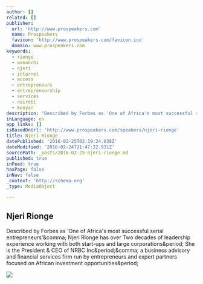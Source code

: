 ```yaml
---
author: []
related: []
publisher:
  url: 'http://www.prospeakers.com'
  name: Prospeakers
  favicon: 'http://www.prospeakers.com/favicon.ico'
  domain: www.prospeakers.com
keywords:
  - rionge
  - wananchi
  - njeri
  - internet
  - access
  - entrepreneurs
  - entrepreneurship
  - services
  - nairobi
  - kenyan
description: "Described by Forbes as 'One of Africa's most successful serial entrepreneurs', Njeri Rionge has over Two decades of leadership experience working with both start-ups and large corporations. She is the President & CEO of NRBC Inc., a business advisory and financial services firm run by entrepreneurs and expert partners focused on African investment opportunities."
inLanguage: en
app_links: []
isBasedOnUrl: 'http://www.prospeakers.com/speakers/njeri-rionge'
title: Njeri Rionge
datePublished: '2016-02-25T02:19:24.038Z'
dateModified: '2016-02-24T21:47:22.931Z'
sourcePath: _posts/2016-02-25-njeri-rionge.md
published: true
inFeed: true
hasPage: false
inNav: false
_context: 'http://schema.org'
_type: MediaObject

---
```

<article style=""><h1>Njeri Rionge</h1><p>Described by Forbes as 'One of Africa's most successful serial entrepreneurs'&amp;comma; Njeri Rionge has over Two decades of leadership experience working with both start-ups and large corporations&amp;period; She is the President &amp; CEO of NRBC Inc&amp;period;&amp;comma; a business advisory and financial services firm run by entrepreneurs and expert partners focused on African investment opportunities&amp;period;</p><img src="http://i3.ytimg.com/vi/BX_gbVbams0/hqdefault.jpg" /></article>